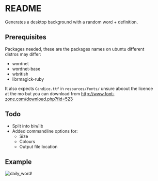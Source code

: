 # README

Generates a desktop background with a random word + definition.

## Prerequisites
Packages needed, these are the packages names on ubuntu different distros may differ:

 * wordnet
 * wordnet-base
 * wbritish
 * librmagick-ruby

It also expects `Candice.ttf` in `resources/fonts/` unsure aboout the licence at the mo but you can download from <http://www.font-zone.com/download.php?fid=523>


## Todo

 * Split into bin/lib
 * Added commandline options for:
   - Size
   - Colours
   - Output file location
  
## Example
![daily_word!](http://github.com/orangemug/gen_wallpaper/raw/master/daily_word/examples/unicorn_cropped.png)
